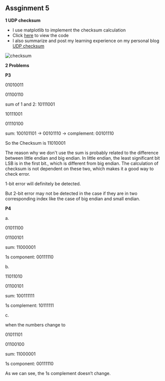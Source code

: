 ## Assginment 5

**1 UDP checksum**

- I use matplotlib to implement the checksum calculation
- Click [here](https://zhuanlan.zhihu.com/p/123287096) to view the code
- I also summarize and post my learning experience on my personal blog  [UDP checksum](https://zhuanlan.zhihu.com/p/123287096)

![checksum](https://pic2.zhimg.com/80/v2-f40813e738765b1bf8a73e2dc80b79ff_1440w.jpg)



**2 Problems**

**P3**

01010011

01100110

sum of 1 and 2: 10111001

10111001

01110100

sum: 100101101 -> 00101110 -> complement: 00101110

So the Checksum is 11010001

The reason why we don't use the sum is probably related to the difference between little endian and big endian. In little endian, the least significant bit LSB is in the first bit., which is different from big endian. The calculation of checksum is not dependent on these two, which makes it a good way to check error.

1-bit error will definitely be detected.

But 2-bit error may not be detected in the case if they are in two corresponding index like the case of big endian and small endian.



**P4**

a.

01011100

01100101

sum: 11000001

1s component: 00111110

b.

11011010

01100101

sum: 100111111

1s complement: 10111111

c.

when the numbers change to

01011101

01100100

sum: 11000001

1s component: 00111110

As we can see, the 1s complement doesn’t change.